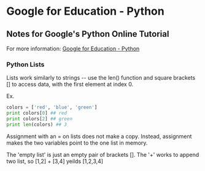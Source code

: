 # Google for Education - Python

## Notes for Google's Python Online Tutorial
For more information: [Google for Education - Python](https://developers.google.com/edu/python) 

### Python Lists

Lists work similarly to strings -- use the len() function and square brackets [] to access data, with the first element at index 0. 

Ex.

```py
colors = ['red', 'blue', 'green']
print colors[0] ## red
print colors[2] ## green
print len(colors) ## 3
```

Assignment with an = on lists does not make a copy. Instead, assignment makes the two variables point to the one list in memory.

The 'empty list' is just an empty pair of brackets []. The '+' works to append two list, so [1,2] + [3,4] yeilds [1,2,3,4]